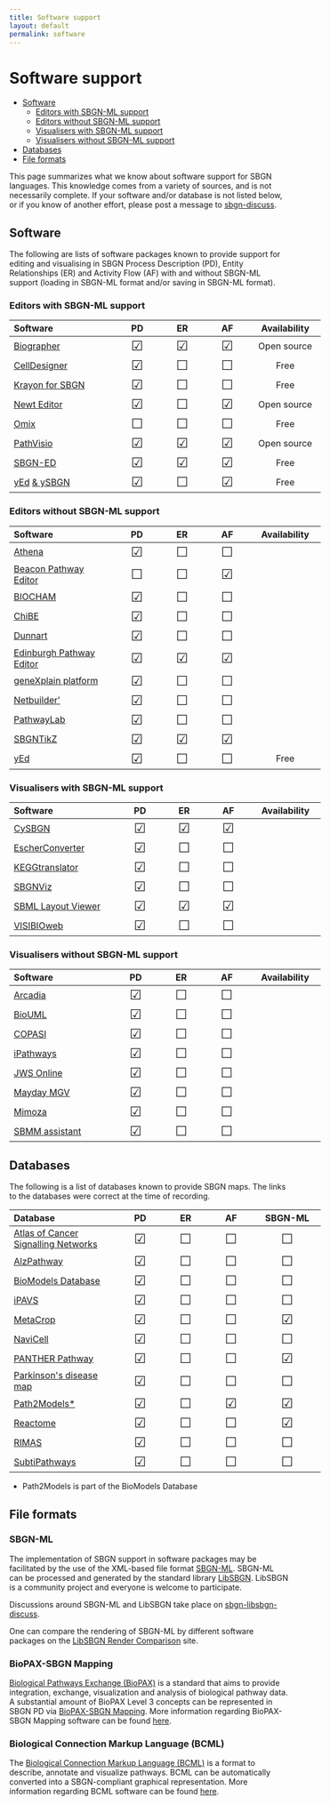 ```yaml
---
title: Software support
layout: default
permalink: software
---
```


# Software support

*  [Software](#software)
    -  [Editors with SBGN-ML support](#editors-with-sbgn-ml-support)
    -  [Editors without SBGN-ML support](#editors-without-sbgn-ml-support)
    -  [Visualisers with SBGN-ML support](#visualisers-with-sbgn-ml-support)
    -  [Visualisers without SBGN-ML support](#visualisers-without-sbgn-ml-support)
*  [Databases](#databases)
*  [File formats](#file-formats)

This page summarizes what we know about software support for SBGN languages. This knowledge comes from a variety of sources, and is not necessarily complete. If your software and/or database is not listed below, or if you know of another effort, please post a message to [sbgn-discuss](mailto:sbgn-discuss@googlegroups.com).

## Software

The following are lists of software packages known to provide support for editing and visualising in SBGN Process Description (PD), Entity Relationships (ER) and Activity Flow (AF) with and without SBGN-ML support (loading in SBGN-ML format and/or saving in SBGN-ML format). 

### Editors with SBGN-ML support

<table style="width:560px">
<thead>
<tr>
<th style="width:200px; text-align:left">Software</th>
<th style="width:80px; text-align:center">PD</th>
<th style="width:80px; text-align:center">ER</th>
<th style="width:80px; text-align:center">AF</th>
<th style="width:120px; text-align:center">Availability</th>
</tr>
</thead>
<tbody>
<tr style="height:32px">
<td style="text-align:left"><a href="http://biographer.biologie.hu-berlin.de/">Biographer</a></td>
<td style="text-align:center"><font size="5">&#9745;</font></td>
<td style="text-align:center"><font size="5">&#9745;</font></td>
<td style="text-align:center"><font size="5">&#9745;</font></td>
<td style="text-align:center">Open source</td>
</tr>
<tr>
<td style="text-align:left"><a href="http://www.celldesigner.org/">CellDesigner</a></td>
<td style="text-align:center"><font size="5">&#9745;</font></td>
<td style="text-align:center"><font size="5">&#9744;</font></td>
<td style="text-align:center"><font size="5">&#9744;</font></td>
<td style="text-align:center">Free</td>
</tr>
<tr>
<td style="text-align:left"><a href="https://github.com/wiese42/krayon4sbgn">Krayon for SBGN</a></td>
<td style="text-align:center"><font size="5">&#9745;</font></td>
<td style="text-align:center"><font size="5">&#9744;</font></td>
<td style="text-align:center"><font size="5">&#9744;</font></td>
<td style="text-align:center">Free</td>
</tr>
<tr>
<td style="text-align:left"><a href="http://newteditor.org/">Newt Editor</a></td>
<td style="text-align:center"><font size="5">&#9745;</font></td>
<td style="text-align:center"><font size="5">&#9744;</font></td>
<td style="text-align:center"><font size="5">&#9745;</font></td>
<td style="text-align:center">Open source</td>
</tr>
<tr>
<td style="text-align:left"><a href="http://www.omix-visualization.com/">Omix</a></td>
<td style="text-align:center"><font size="5">&#9744;</font></td>
<td style="text-align:center"><font size="5">&#9744;</font></td>
<td style="text-align:center"><font size="5">&#9744;</font></td>
<td style="text-align:center">Free</td>
</tr>
<tr>
<td style="text-align:left"><a href="http://www.pathvisio.org/plugin/sbgn-plugin/">PathVisio</a></td>
<td style="text-align:center"><font size="5">&#9745;</font></td>
<td style="text-align:center"><font size="5">&#9745;</font></td>
<td style="text-align:center"><font size="5">&#9745;</font></td>
<td style="text-align:center">Open source</td>
</tr>
<tr>
<td style="text-align:left"><a href="http://www.sbgn-ed.org/">SBGN-ED</a></td>
<td style="text-align:center"><font size="5">&#9745;</font></td>
<td style="text-align:center"><font size="5">&#9745;</font></td>
<td style="text-align:center"><font size="5">&#9745;</font></td>
<td style="text-align:center">Free</td>
</tr>
<tr>
<td style="text-align:left"><a href="https://www.yworks.com/products/yed">yEd</a> <a href="https://github.com/sbgn/ySBGN/releases"> & ySBGN</a></td>
<td style="text-align:center"><font size="5">&#9745;</font></td>
<td style="text-align:center"><font size="5">&#9744;</font></td>
<td style="text-align:center"><font size="5">&#9745;</font></td>
<td style="text-align:center">Free</td>
</tr>
</tbody>
</table>

### Editors without SBGN-ML support

<table style="width:560px">
<thead>
<tr>
<th style="width:200px; text-align:left">Software</th>
<th style="width:80px; text-align:center">PD</th>
<th style="width:80px; text-align:center">ER</th>
<th style="width:80px; text-align:center">AF</th>
<th style="width:120px; text-align:center">Availability</th>
</tr>
</thead>
<tbody>
<tr>
<td style="text-align:left"><a href="http://www.codeplex.com/athena/">Athena</a></td>
<td style="text-align:center"><font size="5">&#9745;</font></td>
<td style="text-align:center"><font size="5">&#9744;</font></td>
<td style="text-align:center"><font size="5">&#9744;</font></td>
<td style="text-align:center"> </td>
</tr>
<tr>
<td style="text-align:left"><a href="http://bioinformatics.cs.vt.edu/beacon/">Beacon Pathway Editor</a></td>
<td style="text-align:center"><font size="5">&#9744;</font></td>
<td style="text-align:center"><font size="5">&#9744;</font></td>
<td style="text-align:center"><font size="5">&#9745;</font></td>
<td style="text-align:center"> </td>
</tr>
<tr>
<td style="text-align:left"><a href="http://contraintes.inria.fr/BIOCHAM/">BIOCHAM</a></td>
<td style="text-align:center"><font size="5">&#9745;</font></td>
<td style="text-align:center"><font size="5">&#9744;</font></td>
<td style="text-align:center"><font size="5">&#9744;</font></td>
<td style="text-align:center"> </td>
</tr>
<tr>
<td style="text-align:left"><a href="https://code.google.com/archive/p/chibe/">ChiBE</a></td>
<td style="text-align:center"><font size="5">&#9745;</font></td>
<td style="text-align:center"><font size="5">&#9744;</font></td>
<td style="text-align:center"><font size="5">&#9744;</font></td>
<td style="text-align:center"> </td>
</tr>
<tr>
<td style="text-align:left"><a href="http://www.dunnart.org/">Dunnart</a></td>
<td style="text-align:center"><font size="5">&#9745;</font></td>
<td style="text-align:center"><font size="5">&#9744;</font></td>
<td style="text-align:center"><font size="5">&#9744;</font></td>
<td style="text-align:center"> </td>
</tr>
<tr>
<td style="text-align:left"><a href="http://epe.sourceforge.net/">Edinburgh Pathway Editor</a></td>
<td style="text-align:center"><font size="5">&#9745;</font></td>
<td style="text-align:center"><font size="5">&#9745;</font></td>
<td style="text-align:center"><font size="5">&#9745;</font></td>
<td style="text-align:center"> </td>
</tr>
<tr>
<td style="text-align:left"><a href="http://genexplain.com/genexplain-platform-1">geneXplain platform</a></td>
<td style="text-align:center"><font size="5">&#9745;</font></td>
<td style="text-align:center"><font size="5">&#9744;</font></td>
<td style="text-align:center"><font size="5">&#9744;</font></td>
<td style="text-align:center"> </td>
</tr>
<tr>
<td style="text-align:left"><a href="http://sourceforge.net/projects/apostrophe/">Netbuilder&#39;</a></td>
<td style="text-align:center"><font size="5">&#9745;</font></td>
<td style="text-align:center"><font size="5">&#9744;</font></td>
<td style="text-align:center"><font size="5">&#9744;</font></td>
<td style="text-align:center"> </td>
</tr>
<tr>
<td style="text-align:left"><a href="http://www.innetics.com/">PathwayLab</a></td>
<td style="text-align:center"><font size="5">&#9745;</font></td>
<td style="text-align:center"><font size="5">&#9744;</font></td>
<td style="text-align:center"><font size="5">&#9744;</font></td>
<td style="text-align:center"> </td>
</tr>
<tr>
<td style="text-align:left"><a href="https://github.com/Adrienrougny/sbgntikz">SBGNTikZ</a></td>
<td style="text-align:center"><font size="5">&#9745;</font></td>
<td style="text-align:center"><font size="5">&#9745;</font></td>
<td style="text-align:center"><font size="5">&#9745;</font></td>
<td style="text-align:center"> </td>
</tr>
<tr>
<td style="text-align:left"><a href="https://www.yworks.com/products/yed">yEd</a></td>
<td style="text-align:center"><font size="5">&#9745;</font></td>
<td style="text-align:center"><font size="5">&#9744;</font></td>
<td style="text-align:center"><font size="5">&#9744;</font></td>
<td style="text-align:center">Free</td>
</tr>
</tbody>
</table>

### Visualisers with SBGN-ML support

<table style="width:560px">
<thead>
<tr>
<th style="width:200px; text-align:left">Software </th>
<th style="width:80px; text-align:center">PD</th>
<th style="width:80px; text-align:center">ER</th>
<th style="width:80px; text-align:center">AF</th>
<th style="width:120px; text-align:center">Availability</th>
</tr>
</thead>
<tbody>
<tr>
<td style="text-align:left"><a href="http://www.ebi.ac.uk/saezrodriguez/cno/cysbgn/">CySBGN</a></td>
<td style="text-align:center"><font size="5">&#9745;</font></td>
<td style="text-align:center"><font size="5">&#9745;</font></td>
<td style="text-align:center"><font size="5">&#9745;</font></td>
<td style="text-align:center"> </td>
</tr>
<tr>
<td style="text-align:left"><a href="https://escher.readthedocs.org/en/latest/escherconverter.html">EscherConverter</a></td>
<td style="text-align:center"><font size="5">&#9745;</font></td>
<td style="text-align:center"><font size="5">&#9744;</font></td>
<td style="text-align:center"><font size="5">&#9744;</font></td>
<td style="text-align:center"> </td>
</tr>
<tr>
<td style="text-align:left"><a href="http://www.cogsys.cs.uni-tuebingen.de/software/KEGGtranslator/">KEGGtranslator</a></td>
<td style="text-align:center"><font size="5">&#9745;</font></td>
<td style="text-align:center"><font size="5">&#9744;</font></td>
<td style="text-align:center"><font size="5">&#9744;</font></td>
<td style="text-align:center"> </td>
</tr>
<tr>
<td style="text-align:left"><a href="http://www.cs.bilkent.edu.tr/~ivis/SBGNViz.js/">SBGNViz</a></td>
<td style="text-align:center"><font size="5">&#9745;</font></td>
<td style="text-align:center"><font size="5">&#9744;</font></td>
<td style="text-align:center"><font size="5">&#9744;</font></td>
<td style="text-align:center"> </td>
</tr>
<tr>
<td style="text-align:left"><a href="http://sysbioapps.dyndns.org/Layout/">SBML Layout Viewer</a></td>
<td style="text-align:center"><font size="5">&#9745;</font></td>
<td style="text-align:center"><font size="5">&#9745;</font></td>
<td style="text-align:center"><font size="5">&#9745;</font></td>
<td style="text-align:center"> </td>
</tr>
<tr>
<td style="text-align:left"><a href="http://bcbi.bilkent.edu.tr/pvs.html">VISIBIOweb</a></td>
<td style="text-align:center"><font size="5">&#9745;</font></td>
<td style="text-align:center"><font size="5">&#9744;</font></td>
<td style="text-align:center"><font size="5">&#9744;</font></td>
<td style="text-align:center"> </td>
</tr>
</tbody>
</table>

### Visualisers without SBGN-ML support

<table style="width:560px">
<thead>
<tr>
<th style="width:200px; text-align:left">Software</th>
<th style="width:80px; text-align:center">PD</th>
<th style="width:80px; text-align:center">ER</th>
<th style="width:80px; text-align:center">AF</th>
<th style="width:120px; text-align:center">Availability</th>
</tr>
</thead>
<tbody>
<tr>
<td style="text-align:left"><a href="http://arcadiapathways.sourceforge.net/">Arcadia</a></td>
<td style="text-align:center"><font size="5">&#9745;</font></td>
<td style="text-align:center"><font size="5">&#9744;</font></td>
<td style="text-align:center"><font size="5">&#9744;</font></td>
<td style="text-align:center"> </td>
</tr>
<tr>
<td style="text-align:left"><a href="http://www.biouml.org/">BioUML</a></td>
<td style="text-align:center"><font size="5">&#9745;</font></td>
<td style="text-align:center"><font size="5">&#9744;</font></td>
<td style="text-align:center"><font size="5">&#9744;</font></td>
<td style="text-align:center"> </td>
</tr>
<tr>
<td style="text-align:left"><a href="http://copasi.org/">COPASI</a></td>
<td style="text-align:center"><font size="5">&#9745;</font></td>
<td style="text-align:center"><font size="5">&#9744;</font></td>
<td style="text-align:center"><font size="5">&#9744;</font></td>
<td style="text-align:center"> </td>
</tr>
<tr>
<td style="text-align:left"><a href="http://www.ipathways.org/">iPathways</a></td>
<td style="text-align:center"><font size="5">&#9745;</font></td>
<td style="text-align:center"><font size="5">&#9744;</font></td>
<td style="text-align:center"><font size="5">&#9744;</font></td>
<td style="text-align:center"> </td>
</tr>
<tr>
<td style="text-align:left"><a href="http://jjj.bio.vu.nl/">JWS Online</a></td>
<td style="text-align:center"><font size="5">&#9745;</font></td>
<td style="text-align:center"><font size="5">&#9744;</font></td>
<td style="text-align:center"><font size="5">&#9744;</font></td>
<td style="text-align:center"> </td>
</tr>
<tr>
<td style="text-align:left"><a href="http://it.inf.uni-tuebingen.de/?page_id=248">Mayday MGV</a></td>
<td style="text-align:center"><font size="5">&#9745;</font></td>
<td style="text-align:center"><font size="5">&#9744;</font></td>
<td style="text-align:center"><font size="5">&#9744;</font></td>
<td style="text-align:center"> </td>
</tr>
<tr>
<td style="text-align:left"><a href="http://mimoza.bordeaux.inria.fr/">Mimoza</a></td>
<td style="text-align:center"><font size="5">&#9745;</font></td>
<td style="text-align:center"><font size="5">&#9744;</font></td>
<td style="text-align:center"><font size="5">&#9744;</font></td>
<td style="text-align:center"> </td>
</tr>
<tr>
<td style="text-align:left"><a href="http://www.sbmm.uma.es/SPA/">SBMM assistant</a></td>
<td style="text-align:center"><font size="5">&#9745;</font></td>
<td style="text-align:center"><font size="5">&#9744;</font></td>
<td style="text-align:center"><font size="5">&#9744;</font></td>
<td style="text-align:center"> </td>
</tr>
</tbody>
</table>

## Databases

The following is a list of databases known to provide SBGN maps. The links to the databases were correct at the time of recording.

<table style="width:560px">
<thead>
<tr>
<th style="width:200px; text-align:left">Database</th>
<th style="width:80px; text-align:center">PD</th>
<th style="width:80px; text-align:center">ER</th>
<th style="width:80px; text-align:center">AF</th>
<th style="width:120px; text-align:center">SBGN-ML</th>
</tr>
</thead>
<tbody>
<tr>
<td style="text-align:left"><a href="https://acsn.curie.fr/">Atlas of Cancer Signalling Networks</a></td>
<td style="text-align:center"><font size="5">&#9745;</font></td>
<td style="text-align:center"><font size="5">&#9744;</font></td>
<td style="text-align:center"><font size="5">&#9744;</font></td>
<td style="text-align:center"><font size="5">&#9744;</font></td>
</tr>
<tr>
<td style="text-align:left"><a href="http://www.alzpathway.org/">AlzPathway</a></td>
<td style="text-align:center"><font size="5">&#9745;</font></td>
<td style="text-align:center"><font size="5">&#9744;</font></td>
<td style="text-align:center"><font size="5">&#9744;</font></td>
<td style="text-align:center"><font size="5">&#9744;</font></td>
</tr>
<tr>
<td style="text-align:left"><a href="http://www.ebi.ac.uk/biomodels/">BioModels Database</a></td>
<td style="text-align:center"><font size="5">&#9745;</font></td>
<td style="text-align:center"><font size="5">&#9744;</font></td>
<td style="text-align:center"><font size="5">&#9744;</font></td>
<td style="text-align:center"><font size="5">&#9744;</font></td>
</tr>
<tr>
<td style="text-align:left"><a href="http://ipavs.cidms.org/">iPAVS</a></td>
<td style="text-align:center"><font size="5">&#9745;</font></td>
<td style="text-align:center"><font size="5">&#9744;</font></td>
<td style="text-align:center"><font size="5">&#9744;</font></td>
<td style="text-align:center"><font size="5">&#9744;</font></td>
</tr>
<tr>
<td style="text-align:left"><a href="http://metacrop.ipk-gatersleben.de/">MetaCrop</a></td>
<td style="text-align:center"><font size="5">&#9745;</font></td>
<td style="text-align:center"><font size="5">&#9744;</font></td>
<td style="text-align:center"><font size="5">&#9744;</font></td>
<td style="text-align:center"><font size="5">&#9745;</font></td>
</tr>
<tr>
<td style="text-align:left"><a href="https://navicell.curie.fr/">NaviCell</a></td>
<td style="text-align:center"><font size="5">&#9745;</font></td>
<td style="text-align:center"><font size="5">&#9744;</font></td>
<td style="text-align:center"><font size="5">&#9744;</font></td>
<td style="text-align:center"><font size="5">&#9744;</font></td>
</tr>
<tr>
<td style="text-align:left"><a href="http://www.pantherdb.org/pathway/">PANTHER Pathway</a></td>
<td style="text-align:center"><font size="5">&#9745;</font></td>
<td style="text-align:center"><font size="5">&#9744;</font></td>
<td style="text-align:center"><font size="5">&#9744;</font></td>
<td style="text-align:center"><font size="5">&#9745;</font></td>
</tr>
<tr>
<td style="text-align:left"><a href="http://pdmap.uni.lu/">Parkinson&#39;s disease map</a></td>
<td style="text-align:center"><font size="5">&#9745;</font></td>
<td style="text-align:center"><font size="5">&#9744;</font></td>
<td style="text-align:center"><font size="5">&#9744;</font></td>
<td style="text-align:center"><font size="5">&#9744;</font></td>
</tr>
<tr>
<td style="text-align:left"><a href="https://www.ebi.ac.uk/biomodels-main/path2models">Path2Models*</a></td>
<td style="text-align:center"><font size="5">&#9745;</font></td>
<td style="text-align:center"><font size="5">&#9744;</font></td>
<td style="text-align:center"><font size="5">&#9745;</font></td>
<td style="text-align:center"><font size="5">&#9745;</font></td>
</tr>
<tr>
<td style="text-align:left"><a href="http://www.reactome.org">Reactome</a></td>
<td style="text-align:center"><font size="5">&#9745;</font></td>
<td style="text-align:center"><font size="5">&#9744;</font></td>
<td style="text-align:center"><font size="5">&#9744;</font></td>
<td style="text-align:center"><font size="5">&#9745;</font></td>
</tr>
<tr>
<td style="text-align:left"><a href="http://rimas.ipk-gatersleben.de">RIMAS</a></td>
<td style="text-align:center"><font size="5">&#9745;</font></td>
<td style="text-align:center"><font size="5">&#9744;</font></td>
<td style="text-align:center"><font size="5">&#9744;</font></td>
<td style="text-align:center"><font size="5">&#9744;</font></td>
</tr>
<tr>
<td style="text-align:left"><a href="http://subtiwiki.uni-goettingen.de/apps/pathway.php?pathway=11">SubtiPathways</a></td>
<td style="text-align:center"><font size="5">&#9745;</font></td>
<td style="text-align:center"><font size="5">&#9744;</font></td>
<td style="text-align:center"><font size="5">&#9744;</font></td>
<td style="text-align:center"><font size="5">&#9744;</font></td>
</tr>
</tbody>
</table>

* Path2Models is part of the BioModels Database  

## File formats

### SBGN-ML

The implementation of SBGN support in software packages may be facilitated by the use of the XML-based file format [SBGN-ML](http://www.sbgn.org/LibSBGN/Exchange_Format). SBGN-ML can be processed and generated by the standard library [LibSBGN](http://www.sbgn.org/LibSBGN). LibSBGN is a community project and everyone is welcome to participate.

Discussions around SBGN-ML and LibSBGN take place on [sbgn-libsbgn-discuss](https://lists.sourceforge.net/lists/listinfo/sbgn-libsbgn).

One can compare the rendering of SBGN-ML by different software packages on the [LibSBGN Render Comparison](http://libsbgn.sourceforge.net/render_comparison/) site.

### BioPAX-SBGN Mapping

[Biological Pathways Exchange (BioPAX)](https://biopax.github.io/) is a standard that aims to provide integration, exchange, visualization and analysis of biological pathway data. A substantial amount of BioPAX Level 3 concepts can be represented in SBGN PD via [BioPAX-SBGN Mapping](http://www.biopax.org/mediawiki/index.php/BioPAX-SBGN_Mapping). More information regarding BioPAX-SBGN Mapping software can be found [here](https://biopax.github.io/Paxtools/4.3.1/sbgn-converter/index.html).  
   
### Biological Connection Markup Language (BCML)

The [Biological Connection Markup Language (BCML)](http://bioinformatics.oxfordjournals.org/content/27/15/2127) is a format to describe, annotate and visualize pathways. BCML can be automatically converted into a SBGN-compliant graphical representation. More information regarding BCML software can be found [here](https://github.com/dc-atlas/bcml).
